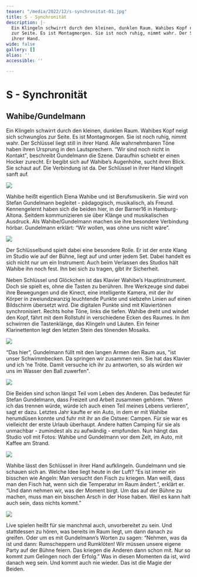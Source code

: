 ```yaml
---
teaser: "/media/2022/12/s-synchronitat-01.jpg"
title: S - Synchronität
description: |-
  Ein Klingeln schwirrt durch den kleinen, dunklen Raum. Wahibes Kopf neigt sich schwunglos
  zur Seite. Es ist Montagmorgen. Sie ist noch ruhig, nimmt wahr. Der Schlüssel liegt still in
  ihrer Hand.
wide: false
gallery: []
alias: ''
accessible: ''

---
```

# **S - Synchronität**

## Wahibe/Gundelmann

Ein Klingeln schwirrt durch den kleinen, dunklen Raum. Wahibes Kopf neigt sich schwunglos zur Seite. Es ist Montagmorgen. Sie ist noch ruhig, nimmt wahr. Der Schlüssel liegt still in ihrer Hand. Alle wahrnehmbaren Töne haben ihren Ursprung in den Lautsprechern. “Wir sind noch nicht in Kontakt", beschreibt Gundelmann die Szene. Daraufhin schiebt er einen Hocker zurecht. Er begibt sich auf Wahibe’s Augenhöhe, sucht ihren Blick. Sie schaut auf. Die Verbindung ist da. Der Schlüssel in ihrer Hand klingelt sanft auf.

![](/media/2022/12/01.jpg)

Wahibe heißt eigentlich Elena Wahibe und ist Berufsmusikerin. Sie wird von Stefan Gundelmann begleitet - pädagogisch, musikalisch, als Freund. Kennengelernt haben sich die beiden hier, in der Barner16 in Hamburg-Altona. Seitdem kommunizieren sie über Klänge und musikalischen Ausdruck. Als Wahibe/Gundelmann machen sie ihre besondere Verbindung hörbar. Gundelmann erklärt: “Wir wollen, was ohne uns nicht wäre”.

![](/media/2022/12/02.jpg)

Der Schlüsselbund spielt dabei eine besondere Rolle. Er ist der erste Klang im Studio wie auf der Bühne, liegt auf und unter jedem Set. Dabei handelt es sich nicht nur um ein Instrument: Auch beim Verlassen des Studios hält Wahibe ihn noch fest. Ihn bei sich zu tragen, gibt ihr Sicherheit.

Neben Schlüssel und Glöckchen ist das Klavier Wahibe’s Hauptinstrument. Doch sie spielt es, ohne die Tasten zu berühren. Ihre Werkzeuge sind dabei ihre Bewegungen und die Kinect, eine intelligente Kamera, mit der ihr Körper in zweiundzwanzig leuchtende Punkte und siebzehn Linien auf einen Bildschirm übersetzt wird. Die digitalen Punkte sind mit Klaviertönen synchronisiert. Rechts hohe Töne, links die tiefen. Wahibe dreht und windet den Kopf, fährt mit dem Rollstuhl in verschiedene Ecken des Raumes. In ihm schwirren die Tastenklänge, das Klingeln und Läuten. Ein feiner Klarinettenton legt den letzten Stein des tönenden Mosaiks.

![](/media/2022/12/03.jpg)

“Das hier”, Gundelmann füllt mit den langen Armen den Raum aus, "ist unser Schwimmbecken. Da springen wir zusammen rein. Sie hat das Klavier und ich ‘ne Tröte. Damit versuche ich ihr zu antworten, so als würden wir uns im Wasser den Ball zuwerfen".

![](/media/2022/12/04.jpg)

Die Beiden sind schon längst Teil vom Leben des Anderen. Das bedeutet für Stefan Gundelmann, dass Freizeit und Arbeit zusammen gehören. “Wenn ich das trennen würde, würde ich auch einen Teil meines Lebens verlieren”, sagt er dazu. Letztes Jahr kaufte er ein Auto, in dem er mit Wahibe herumdüsen konnte und fuhr mit ihr an die Ostsee: Campen. Für sie war es vielleicht der erste Urlaub überhaupt. Andere hatten Camping für sie als unmachbar - zumindest als zu aufwändig - empfunden. Nun hängt das Studio voll mit Fotos: Wahibe und Gundelmann vor dem Zelt, im Auto, mit Kaffee am Strand.

![](/media/2022/12/05.jpg)

Wahibe lässt den Schlüssel in ihrer Hand aufklingeln. Gundelmann und sie schauen sich an. Welche Idee liegt heute in der Luft? “Es ist immer ein bisschen wie Angeln: Man versucht den Fisch zu kriegen. Man weiß, dass man den Fisch hat, wenn sich die Temperatur im Raum ändert.”, erklärt er. “Und dann nehmen wir, was der Moment birgt. Um das auf der Bühne zu machen, muss man ein bisschen Arsch in der Hose haben. Weil es kann halt auch sein, dass nichts kommt.”

![](/media/2022/12/06.jpg)

Live spielen heißt für sie manchmal auch, unvorbereitet zu sein. Und stattdessen zu hören, was bereits im Raum liegt, um dann danach zu greifen. Oder um es mit Gundelmann’s Worten zu sagen: “Nehmen, was da ist und dann: Rumscheppern und Rumklöten! Wir müssen unsere eigene Party auf der Bühne feiern. Das kriegen die Anderen dann schon mit. Nur so kommt zum Gelingen noch der Erfolg.” Was in diesen Momenten da ist, wird danach weg sein. Und kommt auch nie wieder. Das ist die Magie der Beiden.